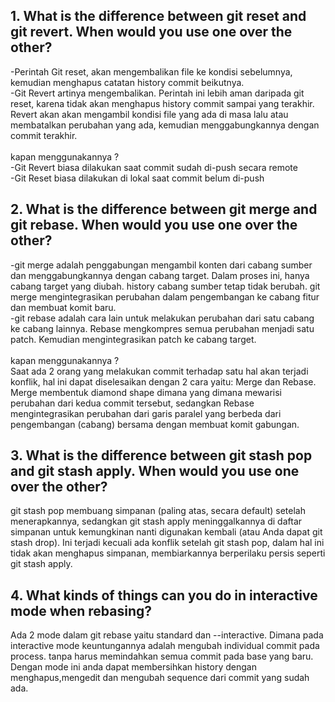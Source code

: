 ## 1. What is the difference between git reset and git revert. When would you use one over the other?
   -Perintah Git reset, akan mengembalikan file ke kondisi sebelumnya, kemudian menghapus catatan history commit beikutnya.
   <br> -Git Revert artinya mengembalikan. Perintah ini lebih aman daripada git reset, karena tidak akan menghapus history commit sampai yang terakhir. Revert akan akan mengambil kondisi file yang ada di masa lalu atau membatalkan perubahan yang ada, kemudian menggabungkannya dengan commit terakhir.
   <br> 
   <br> kapan menggunakannya ?
   <br> -Git Revert biasa dilakukan saat commit sudah di-push secara remote
   <br> -Git Reset biasa dilakukan di lokal saat commit belum di-push
## 2. What is the difference between git merge and git rebase. When would you use one over the other?
   -git merge adalah penggabungan mengambil konten dari cabang sumber dan menggabungkannya dengan cabang target. Dalam proses ini, hanya cabang target yang diubah. history cabang sumber tetap tidak berubah. git merge mengintegrasikan perubahan dalam pengembangan ke cabang fitur dan membuat komit baru.
   <br> -git rebase adalah cara lain untuk melakukan perubahan dari satu cabang ke cabang lainnya. Rebase mengkompres semua perubahan menjadi satu patch. Kemudian mengintegrasikan patch ke cabang target.
   <br>
   <br>
   kapan menggunakannya ?
   <br> Saat ada 2 orang yang melakukan commit terhadap satu hal akan terjadi konflik, hal ini dapat diselesaikan dengan 2 cara yaitu: Merge dan Rebase. Merge membentuk diamond shape dimana yang dimana mewarisi perubahan dari kedua commit tersebut, sedangkan Rebase mengintegrasikan perubahan dari garis paralel yang berbeda dari pengembangan (cabang) bersama dengan membuat komit gabungan.
## 3. What is the difference between git stash pop and git stash apply. When would you use one over the other?
   git stash pop membuang simpanan (paling atas, secara default) setelah menerapkannya, sedangkan git stash apply meninggalkannya di daftar simpanan untuk kemungkinan nanti digunakan kembali (atau Anda dapat git stash drop). Ini terjadi kecuali ada konflik setelah git stash pop, dalam hal ini tidak akan menghapus simpanan, membiarkannya berperilaku persis seperti git stash apply.
## 4. What kinds of things can you do in interactive mode when rebasing?
   Ada 2 mode dalam git rebase yaitu standard dan --interactive. Dimana pada interactive mode keuntungannya adalah mengubah individual commit pada process. tanpa harus memindahkan semua commit pada base yang baru. Dengan mode ini anda dapat membersihkan history dengan menghapus,mengedit dan mengubah sequence dari commit yang sudah ada.
 